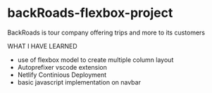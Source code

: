 # backRoads-flexbox-project
BackRoads is tour company offering trips and more to its customers

WHAT I HAVE LEARNED

- use of flexbox model to create multiple column layout
- Autoprefixer vscode extension
- Netlify Continious Deployment 
- basic javascript implementation on navbar
